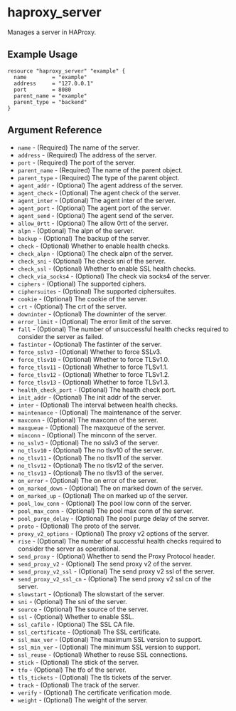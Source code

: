 # haproxy_server

Manages a server in HAProxy.

## Example Usage

```hcl
resource "haproxy_server" "example" {
  name        = "example"
  address     = "127.0.0.1"
  port        = 8080
  parent_name = "example"
  parent_type = "backend"
}
```

## Argument Reference

- `name` - (Required) The name of the server.
- `address` - (Required) The address of the server.
- `port` - (Required) The port of the server.
- `parent_name` - (Required) The name of the parent object.
- `parent_type` - (Required) The type of the parent object.
- `agent_addr` - (Optional) The agent address of the server.
- `agent_check` - (Optional) The agent check of the server.
- `agent_inter` - (Optional) The agent inter of the server.
- `agent_port` - (Optional) The agent port of the server.
- `agent_send` - (Optional) The agent send of the server.
- `allow_0rtt` - (Optional) The allow 0rtt of the server.
- `alpn` - (Optional) The alpn of the server.
- `backup` - (Optional) The backup of the server.
- `check` - (Optional) Whether to enable health checks.
- `check_alpn` - (Optional) The check alpn of the server.
- `check_sni` - (Optional) The check sni of the server.
- `check_ssl` - (Optional) Whether to enable SSL health checks.
- `check_via_socks4` - (Optional) The check via socks4 of the server.
- `ciphers` - (Optional) The supported ciphers.
- `ciphersuites` - (Optional) The supported ciphersuites.
- `cookie` - (Optional) The cookie of the server.
- `crt` - (Optional) The crt of the server.
- `downinter` - (Optional) The downinter of the server.
- `error_limit` - (Optional) The error limit of the server.
- `fall` - (Optional) The number of unsuccessful health checks required to consider the server as failed.
- `fastinter` - (Optional) The fastinter of the server.
- `force_sslv3` - (Optional) Whether to force SSLv3.
- `force_tlsv10` - (Optional) Whether to force TLSv1.0.
- `force_tlsv11` - (Optional) Whether to force TLSv1.1.
- `force_tlsv12` - (Optional) Whether to force TLSv1.2.
- `force_tlsv13` - (Optional) Whether to force TLSv1.3.
- `health_check_port` - (Optional) The health check port.
- `init_addr` - (Optional) The init addr of the server.
- `inter` - (Optional) The interval between health checks.
- `maintenance` - (Optional) The maintenance of the server.
- `maxconn` - (Optional) The maxconn of the server.
- `maxqueue` - (Optional) The maxqueue of the server.
- `minconn` - (Optional) The minconn of the server.
- `no_sslv3` - (Optional) The no sslv3 of the server.
- `no_tlsv10` - (Optional) The no tlsv10 of the server.
- `no_tlsv11` - (Optional) The no tlsv11 of the server.
- `no_tlsv12` - (Optional) The no tlsv12 of the server.
- `no_tlsv13` - (Optional) The no tlsv13 of the server.
- `on_error` - (Optional) The on error of the server.
- `on_marked_down` - (Optional) The on marked down of the server.
- `on_marked_up` - (Optional) The on marked up of the server.
- `pool_low_conn` - (Optional) The pool low conn of the server.
- `pool_max_conn` - (Optional) The pool max conn of the server.
- `pool_purge_delay` - (Optional) The pool purge delay of the server.
- `proto` - (Optional) The proto of the server.
- `proxy_v2_options` - (Optional) The proxy v2 options of the server.
- `rise` - (Optional) The number of successful health checks required to consider the server as operational.
- `send_proxy` - (Optional) Whether to send the Proxy Protocol header.
- `send_proxy_v2` - (Optional) The send proxy v2 of the server.
- `send_proxy_v2_ssl` - (Optional) The send proxy v2 ssl of the server.
- `send_proxy_v2_ssl_cn` - (Optional) The send proxy v2 ssl cn of the server.
- `slowstart` - (Optional) The slowstart of the server.
- `sni` - (Optional) The sni of the server.
- `source` - (Optional) The source of the server.
- `ssl` - (Optional) Whether to enable SSL.
- `ssl_cafile` - (Optional) The SSL CA file.
- `ssl_certificate` - (Optional) The SSL certificate.
- `ssl_max_ver` - (Optional) The maximum SSL version to support.
- `ssl_min_ver` - (Optional) The minimum SSL version to support.
- `ssl_reuse` - (Optional) Whether to reuse SSL connections.
- `stick` - (Optional) The stick of the server.
- `tfo` - (Optional) The tfo of the server.
- `tls_tickets` - (Optional) The tls tickets of the server.
- `track` - (Optional) The track of the server.
- `verify` - (Optional) The certificate verification mode.
- `weight` - (Optional) The weight of the server.